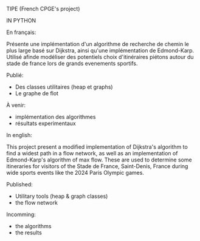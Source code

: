 TIPE 
(French CPGE's project)

IN PYTHON

En français:

Présente une implémentation d'un algorithme de recherche de chemin le plus large basé sur Dijkstra, ainsi qu'une implémentation de Edmond-Karp.
Utilisé afinde modéliser des potentiels choix d'itinéraires piétons autour du stade de france lors de grands evenements sportifs.

Publié:
- Des classes utilitaires (heap et graphs)
- Le graphe de flot

  
À venir:
- implémentation des algorithmes
- résultats experimentaux

In english:

This project present a modified implementation of Dijkstra's algorithm to find a widest path in a flow network, as well as an implementation of Edmond-Karp's algorithm
of max flow. 
These are used to determine some itineraries for visitors of the Stade de France, Saint-Denis, France during wide sports events like the 2024 Paris Olympic games.

Published:
- Utilitary tools (heap & graph classes)
- the flow network

Incomming:
- the algorithms
- the results

